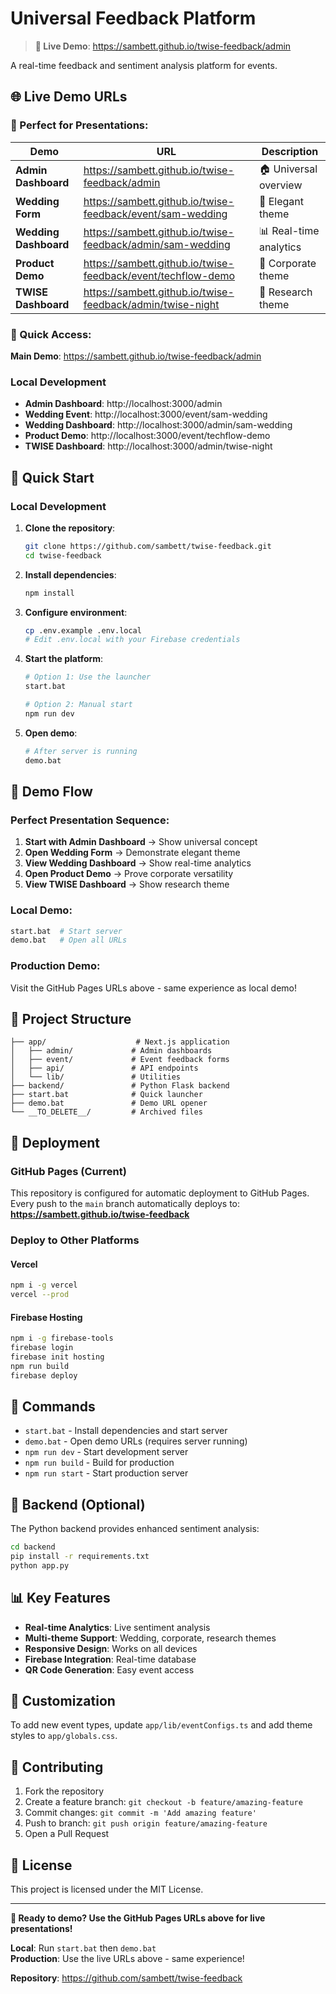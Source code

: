 # Universal Feedback Platform

> **🌟 Live Demo**: https://sambett.github.io/twise-feedback/admin

A real-time feedback and sentiment analysis platform for events.

## 🌐 Live Demo URLs

### **🎯 Perfect for Presentations:**
| Demo | URL | Description |
|------|-----|-------------|
| **Admin Dashboard** | https://sambett.github.io/twise-feedback/admin | 🏠 Universal overview |
| **Wedding Form** | https://sambett.github.io/twise-feedback/event/sam-wedding | 💒 Elegant theme |
| **Wedding Dashboard** | https://sambett.github.io/twise-feedback/admin/sam-wedding | 📊 Real-time analytics |
| **Product Demo** | https://sambett.github.io/twise-feedback/event/techflow-demo | 💼 Corporate theme |
| **TWISE Dashboard** | https://sambett.github.io/twise-feedback/admin/twise-night | 🔬 Research theme |

### **🔗 Quick Access:**
**Main Demo**: https://sambett.github.io/twise-feedback/admin

### **Local Development**
- **Admin Dashboard**: http://localhost:3000/admin
- **Wedding Event**: http://localhost:3000/event/sam-wedding
- **Wedding Dashboard**: http://localhost:3000/admin/sam-wedding
- **Product Demo**: http://localhost:3000/event/techflow-demo
- **TWISE Dashboard**: http://localhost:3000/admin/twise-night

## 🚀 Quick Start

### Local Development

1. **Clone the repository**:
   ```bash
   git clone https://github.com/sambett/twise-feedback.git
   cd twise-feedback
   ```

2. **Install dependencies**:
   ```bash
   npm install
   ```

3. **Configure environment**:
   ```bash
   cp .env.example .env.local
   # Edit .env.local with your Firebase credentials
   ```

4. **Start the platform**:
   ```bash
   # Option 1: Use the launcher
   start.bat
   
   # Option 2: Manual start
   npm run dev
   ```

5. **Open demo**:
   ```bash
   # After server is running
   demo.bat
   ```

## 🎯 Demo Flow

### **Perfect Presentation Sequence:**
1. **Start with Admin Dashboard** → Show universal concept
2. **Open Wedding Form** → Demonstrate elegant theme
3. **View Wedding Dashboard** → Show real-time analytics
4. **Open Product Demo** → Prove corporate versatility
5. **View TWISE Dashboard** → Show research theme

### **Local Demo:**
```bash
start.bat  # Start server
demo.bat   # Open all URLs
```

### **Production Demo:**
Visit the GitHub Pages URLs above - same experience as local demo!

## 📁 Project Structure

```
├── app/                    # Next.js application
│   ├── admin/             # Admin dashboards
│   ├── event/             # Event feedback forms
│   ├── api/               # API endpoints
│   └── lib/               # Utilities
├── backend/               # Python Flask backend
├── start.bat              # Quick launcher
├── demo.bat               # Demo URL opener
└── __TO_DELETE__/         # Archived files
```

## 🚀 Deployment

### **GitHub Pages (Current)**
This repository is configured for automatic deployment to GitHub Pages. Every push to the `main` branch automatically deploys to:
**https://sambett.github.io/twise-feedback**

### **Deploy to Other Platforms**

#### **Vercel**
```bash
npm i -g vercel
vercel --prod
```

#### **Firebase Hosting**
```bash
npm i -g firebase-tools
firebase login
firebase init hosting
npm run build
firebase deploy
```

## 🔧 Commands

- `start.bat` - Install dependencies and start server
- `demo.bat` - Open demo URLs (requires server running)
- `npm run dev` - Start development server
- `npm run build` - Build for production
- `npm run start` - Start production server

## 🐍 Backend (Optional)

The Python backend provides enhanced sentiment analysis:

```bash
cd backend
pip install -r requirements.txt
python app.py
```

## 📊 Key Features

- **Real-time Analytics**: Live sentiment analysis
- **Multi-theme Support**: Wedding, corporate, research themes
- **Responsive Design**: Works on all devices
- **Firebase Integration**: Real-time database
- **QR Code Generation**: Easy event access

## 🎨 Customization

To add new event types, update `app/lib/eventConfigs.ts` and add theme styles to `app/globals.css`.

## 🤝 Contributing

1. Fork the repository
2. Create a feature branch: `git checkout -b feature/amazing-feature`
3. Commit changes: `git commit -m 'Add amazing feature'`
4. Push to branch: `git push origin feature/amazing-feature`
5. Open a Pull Request

## 📄 License

This project is licensed under the MIT License.

---

**🌟 Ready to demo? Use the GitHub Pages URLs above for live presentations!**

**Local**: Run `start.bat` then `demo.bat`  
**Production**: Use the live URLs above - same experience!

**Repository**: https://github.com/sambett/twise-feedback